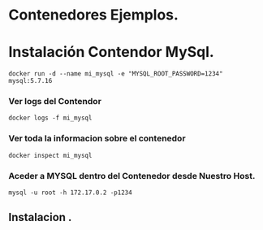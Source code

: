 # Contenedores Ejemplos.

# Instalación Contendor MySql.

```
docker run -d --name mi_mysql -e "MYSQL_ROOT_PASSWORD=1234" mysql:5.7.16
```
### Ver logs del Contendor

```
docker logs -f mi_mysql
```
### Ver toda la informacion sobre el contenedor

```
docker inspect mi_mysql
```

### Aceder a MYSQL dentro del Contenedor desde Nuestro Host.


```
mysql -u root -h 172.17.0.2 -p1234
```

## Instalacion .
